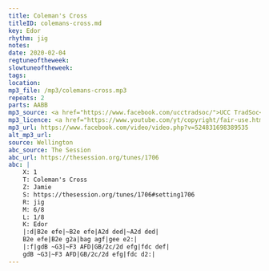 ```yaml
---
title: Coleman's Cross
titleID: colemans-cross.md
key: Edor
rhythm: jig
notes:
date: 2020-02-04
regtuneoftheweek:
slowtuneoftheweek:
tags:
location:
mp3_file: /mp3/colemans-cross.mp3
repeats: 2
parts: AABB
mp3_source: <a href="https://www.facebook.com/ucctradsoc/">UCC TradSoc</a>
mp3_licence: <a href="https://www.youtube.com/yt/copyright/fair-use.html">Fair Use</a>
mp3_url: https://www.facebook.com/video/video.php?v=524831698389535
alt_mp3_url:
source: Wellington
abc_source: The Session
abc_url: https://thesession.org/tunes/1706
abc: |
    X: 1
    T: Coleman's Cross
    Z: Jamie
    S: https://thesession.org/tunes/1706#setting1706
    R: jig
    M: 6/8
    L: 1/8
    K: Edor
    |:d|B2e efe|~B2e efe|A2d ded|~A2d ded|
    B2e efe|B2e g2a|bag agf|gee e2:|
    |:f|gdB ~G3|~F3 AFD|GB/2c/2d efg|fdc def|
    gdB ~G3|~F3 AFD|GB/2c/2d efg|fdc d2:|
---
```

